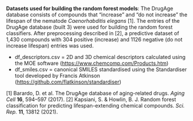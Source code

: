 **Datasets used for building the random forest models**:
The DrugAge database consists of compounds that “increase” and “do not increase” the lifespan of the nematode *Caenorhabditis elegans* [1]. The entries of the DrugAge database (built 3) were used for building the random forest classifiers. After preprocessing described in [2],  a predictive dataset of 1,430 compounds with 304 positive (increase) and 1126 negative (do not increase lifespan) entries was used. 

- df_descriptors.csv = 2D and 3D chemical descriptors calculated using the MOE software  (https://www.chemcomp.com/Products.htm) 
- df_smiles.csv = canonical SMILES standardised using the Standardiser tool developed by Francis Atkinson (https://github.com/flatkinson/standardiser)

[1] Barardo, D. et al. The DrugAge database of aging-related drugs. *Aging Cell* **16**, 594–597 (2017).
[2] Kapsiani, S. & Howlin, B. J. Random forest classification for predicting lifespan-extending chemical compounds. *Sci. Rep.* **11**, 13812 (2021).
